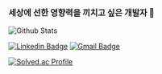 ### 세상에 선한 영향력을 끼치고 싶은 개발자 👋

<!--
**rlarudgkswkd/rlarudgkswkd** is a ✨ _special_ ✨ repository because its `README.md` (this file) appears on your GitHub profile.

Here are some ideas to get you started:

- 🔭 I’m currently working on ...
- 🌱 I’m currently learning ...
- 👯 I’m looking to collaborate on ...
- 🤔 I’m looking for help with ...
- 💬 Ask me about ...
- 📫 How to reach me: ...
- 😄 Pronouns: ...
- ⚡ Fun fact: ...
-->

![Github Stats](https://github-readme-stats.vercel.app/api?username=rlarudgkswkd&show_icons=true)


 [![Linkedin Badge](https://img.shields.io/badge/-LinkedIn-blue?style=flat-square&logo=Linkedin&logoColor=white&link=https://www.linkedin.com/in/kyeong-han-kim-a1932ab4/)](https://www.linkedin.com/in/kyeong-han-kim-a1932ab4/) [![Gmail Badge](https://img.shields.io/badge/Gmail-d14836?style=flat-square&logo=Gmail&logoColor=white&link=mailto:rlarudgkswkd@gmail.com)](mailto:rlarudgkswkd@gmail.com)


[![Solved.ac Profile](http://mazassumnida.wtf/api/v2/generate_badge?boj=rlarudgkswkd)](https://solved.ac/rlarudgkswkd/)
